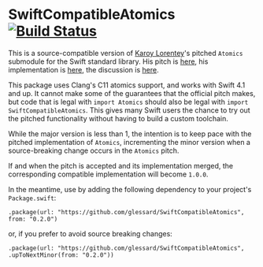 # SwiftCompatibleAtomics [![Build Status](https://travis-ci.org/glessard/deferred.svg?branch=master)](https://travis-ci.org/glessard/deferred)

This is a source-compatible version of [Karoy Lorentey](https://github.com/lorentey)'s pitched `Atomics` submodule for the Swift standard library. His pitch is [here](https://gist.github.com/lorentey/cf8703b5974ebe8f85cfb92a6628880d), his implementation is [here](https://github.com/apple/swift/pull/30553), the discussion is [here](https://forums.swift.org/t/low-level-atomic-operations/34683).

This package uses Clang's C11 atomics support, and works with Swift 4.1 and up. It cannot make some of the guarantees that the official pitch makes, but code that is legal with `import Atomics` should also be legal with `import SwiftCompatibleAtomics`. This gives many Swift users the chance to try out the pitched functionality without having to build a custom toolchain.

While the major version is less than 1, the intention is to keep pace with the pitched implementation of `Atomics`, incrementing the minor version when a source-breaking change occurs in the `Atomics` pitch.

If and when the pitch is accepted and its implementation merged, the corresponding compatible implementation will become `1.0.0`.

In the meantime, use by adding the following dependency to your project's `Package.swift`:
```
.package(url: "https://github.com/glessard/SwiftCompatibleAtomics", from: "0.2.0")
```
or, if you prefer to avoid source breaking changes:
```
.package(url: "https://github.com/glessard/SwiftCompatibleAtomics", .upToNextMinor(from: "0.2.0"))
```
